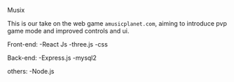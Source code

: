 Musix

This is our take on the web game `amusicplanet.com`, aiming to introduce pvp game mode and improved controls and ui.

Front-end:
  -React Js
  -three.js
  -css

Back-end:
  -Express.js
  -mysql2

others:
  -Node.js


